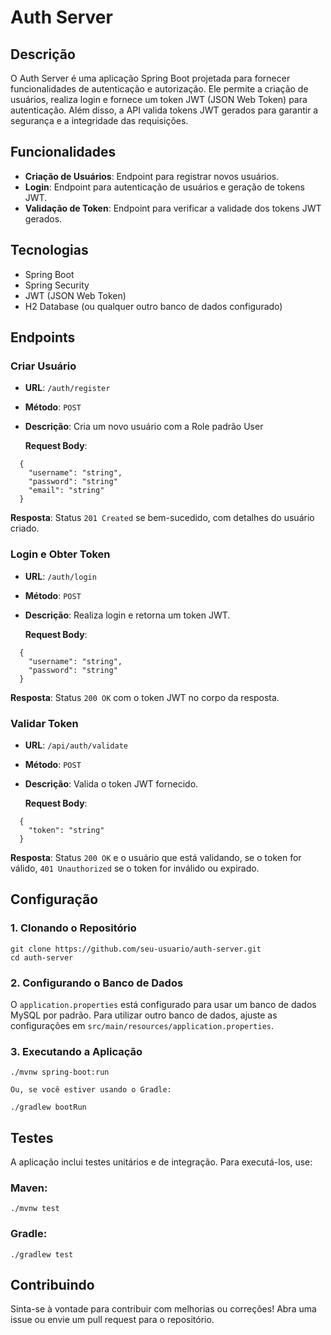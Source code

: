 # Auth Server

## Descrição

O Auth Server é uma aplicação Spring Boot projetada para fornecer funcionalidades de autenticação e autorização. Ele permite a criação de usuários, realiza login e fornece um token JWT (JSON Web Token) para autenticação. Além disso, a API valida tokens JWT gerados para garantir a segurança e a integridade das requisições.

## Funcionalidades

- **Criação de Usuários**: Endpoint para registrar novos usuários.
- **Login**: Endpoint para autenticação de usuários e geração de tokens JWT.
- **Validação de Token**: Endpoint para verificar a validade dos tokens JWT gerados.

## Tecnologias

- Spring Boot
- Spring Security
- JWT (JSON Web Token)
- H2 Database (ou qualquer outro banco de dados configurado)

## Endpoints

###  Criar Usuário

- **URL**: `/auth/register`
- **Método**: `POST`
- **Descrição**: Cria um novo usuário com a Role padrão User

  **Request Body**:
```
  {
    "username": "string",
    "password": "string"
    "email": "string"
  }
```
  **Resposta**: Status `201 Created` se bem-sucedido, com detalhes do usuário criado.

###  Login e Obter Token

- **URL**: `/auth/login`
- **Método**: `POST`
- **Descrição**: Realiza login e retorna um token JWT.

  **Request Body**:
```
  {
    "username": "string",
    "password": "string"
  }
```
  **Resposta**: Status `200 OK` com o token JWT no corpo da resposta.

###  Validar Token

- **URL**: `/api/auth/validate`
- **Método**: `POST`
- **Descrição**: Valida o token JWT fornecido.

  **Request Body**:
```
  {
    "token": "string"
  }
```
  **Resposta**: Status `200 OK` e o usuário que está validando, se o token for válido, `401 Unauthorized` se o token for inválido ou expirado.

## Configuração

### 1. Clonando o Repositório
```
git clone https://github.com/seu-usuario/auth-server.git  
cd auth-server
```
### 2. Configurando o Banco de Dados

O `application.properties` está configurado para usar um banco de dados MySQL por padrão. Para utilizar outro banco de dados, ajuste as configurações em `src/main/resources/application.properties`.

### 3. Executando a Aplicação
```
./mvnw spring-boot:run

Ou, se você estiver usando o Gradle:

./gradlew bootRun
```
## Testes

A aplicação inclui testes unitários e de integração. Para executá-los, use:

### Maven:
```
./mvnw test
```
### Gradle:
```
./gradlew test
```
## Contribuindo

Sinta-se à vontade para contribuir com melhorias ou correções! Abra uma issue ou envie um pull request para o repositório.
